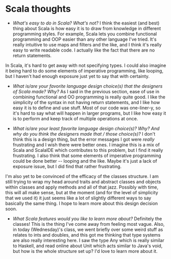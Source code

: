 # Scala thoughts

- _What's easy to do in Scala? What's not?_
I think the easiest (and best) thing about Scala is how easy it is to draw from knowledge in different programming styles. For example, Scala lets you combine functional programming and OOP easier than any other language I've tried. It's really intuitive to use maps and filters and the like, and I think it's really easy to write readable code. I actually like the fact that there are no return statements.

In Scala, it's hard to get away with not specifying types. I could also imagine it being hard to do some elements of imperative programming, like looping, but I haven't had enough exposure just yet to say that with certainty.

- _What is/are your favorite language design choice(s) that the designers of Scala made? Why?_
As I said in the previous section, ease of use in combining functional and OO programming is really quite good. I like the simplicity of the syntax in not having return statements, and I like how easy it is to define and use stuff. Most of our code was one-liner-y, so it's hard to say what will happen in larger programs, but I like how easy it is to perform and keep track of multiple operations at once.

- _What is/are your least favorite language design choice(s)? Why? And why do you think the designers made that / those choice(s)?_
I don't think this is a design thing, but the error messages I got were *really* frustrating and I wish there were better ones. I imagine this is a mix of Scala and ScalaIDE which contributes to this problem, but I find it really frustrating. I also think that some elements of imperative programming could be done better -- looping and the like. Maybe it's just a lack of exposure issue, but I did find that rather frustrating.

I'm also yet to be convinced of the efficacy of the classes structure. I am still trying to wrap my head around traits and abstract classes and objects within classes and apply methods and all of that jazz. Possibly with time, this will all make sense, but at the moment (and for the level of simplicity that we used it) it just seems like a lot of slightly different ways to say basically the same thing. I hope to learn more about this design decision soon.

- _What Scala features would you like to learn more about?_
Definitely the classes! This is the thing I've come away from feeling most vague. Also, in today (Wednesday)'s class, we went briefly over some weird stuff as relates to ints and doubles, and this got me thinking that type systems are also really interesting here. I saw the type Any which is really similar to Haskell, and read online about Unit which acts similar to Java's void, but how is the whole structure set up? I'd love to learn more about it.
